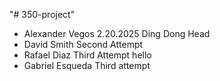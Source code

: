 "# 350-project"
- Alexander Vegos 2.20.2025 Ding Dong Head 
- David Smith Second Attempt
- Rafael Diaz Third Attempt hello
- Gabriel Esqueda Third attempt